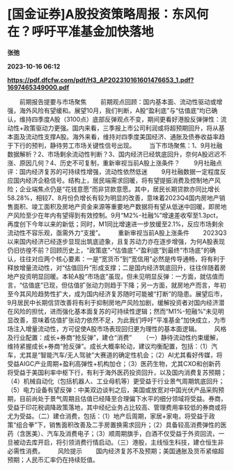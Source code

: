 # [国金证券]A股投资策略周报：东风何在？呼吁平准基金加快落地
**张弛**

**2023-10-16 06:12**

**https://pdf.dfcfw.com/pdf/H3_AP202310161601476653_1.pdf?1697465349000.pdf**

　　前期报告提要与市场聚焦 　　前期观点回顾：国内基本面、流动性驱动或增强，海外风险有望缓和。展望10月，我们判断，A股“盈利底”与“估值底”均已确认，维持四季度A股（3100点）底部反弹观点不变，期间更看好港股反弹弹性：流动性+政策驱动力更强。国内来看，三季报上市公司利润或将超预期回升，将从基本面及流动性支撑A股。海外来看，维持对四季度美国经济、通胀及债券收益率趋于下行的预判，静待劳工市场关键性信号出现。 　　当下市场聚焦：1、9月社融数据解析？2、市场剩余流动性判断？3、国内经济已经筑底回升，奈何A股迟迟不涨、原因几何？4、历史不可复制，重新审视当前A股上涨条件？ 　　9月社融点评：国内经济复苏的可持续性增强，流动性依然低迷 　　9月社融数据一定程度反应国内经济企稳信号。结构上，居民端需求回暖，将有望提振消费及控制地产风险；企业端焦点仍是“花钱意愿”而非贷款意愿。其中，居民长期贷款亦同比增长58.28%，相较7、8月份负增长有较为明显的改善，意味着2023Q4国内房地产销售面积、竣工面积及房地产资金来源等重要地产数据将有望从低迷中回暖，即房地产风险至少在年内有望得到有效控制。9月“M2%-社融%”增速差收窄至1.3pct，再度创下今年以来的新低；同时，M1同比增速进一步放缓至2.1%，反应市场剩余流动性不容乐观，亟需外力“支援”。 　　重新审视当前A股上涨条件 　　2023Q3以来国内经济已经逐步显现出筑底迹象，且复苏动力亦在逐步增强，为何A股表现仍旧彷徨不前？回顾历史上，“政策底”-“估值底”-“盈利底”到最终“市场底”的确认，往往对应两个核心要素：一是“宽货币”到“宽信用”必然是传导通畅，将有利于释放增量流动性，对“估值回升”形成支撑；二是国内经济筑底回升，往往伴随着房地产投资明显回暖。本轮A股“市场底”虽现，但未见明显反弹：一方面，就估值而言，“估值底”已现，但估值扩张动力则趋于下降；另一方面，就房地产而言，年初至今其风险趋势性扩大，成为国内经济复苏随时可能被“打断”的隐患。展望后市，9月居民中长期信贷改善将有利于抑制房地产风险加剧，缓解投资者对国内经济潜在风险的担忧，进而强化基本面复苏的可持续性逻辑；然而“M1%-短融%”未见明显改善，意味着估值扩张动力依然不足，为此我们呼吁“平准基金”加快成立，为市场注入增量流动性，方可促使A股市场表现回归更为理性的基本面逻辑。 　　风格及行业配置：成长+券商“抢反弹”，建仓“消费” 　　（一）静待流动性约束缓解，维持紧握成长+券商“抢反弹”。成长大概率轮动，建议均衡配置，包括：（1）汽车，尤其是“智能汽车/无人驾驶”大赛道的确定性机会；（2）AI尤其看好传媒，将受益AIGC产业周期+盈利高弹性+机构加仓；（3）医药生物，尤其CXO和创新药将受益于美国利率中枢下行，有利于海外医药投资回升，以及国内消费复苏预期；（4）机械自动化（包括机器人、工业母机等）更受益于行业景气周期筑底回升；（5）电力设备有望反弹：中美双边谈判之后，美国或放宽对中国光伏产品采购预期，目前尚处于景气周期且估值已经降至合理偏下水平的细分领域将受益。券商，受益于印花税调降政策落地，其中经纪业务占比较高、管理费用率较低的券商或将尤为受益。（二）建仓消费，包括：（1）地产后周期，家居+家电，将受益于政策“组合拳”下，销售面积改善及二手房置换需求回升；（2）具备较高消费弹性的医药（含医美）、汽车及消费电子；（3）顺周期旗手，白酒不仅受益于外资回流，一旦被动去库开启，将引领消费行情启动。（三）港股，主线恒生科技，建仓恒生非必需性消费。 　　风险提示 　　国内经济复苏不及预期；美国通胀及货币紧缩超预期；人民币汇率仍在持续贬值。